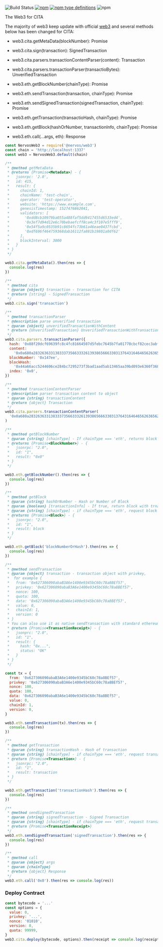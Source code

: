 ![Build Status](https://travis-ci.org/CITA-Toys/web3.svg?branch=master)
[![npm](https://img.shields.io/npm/v/npm.svg)](https://www.npmjs.com/package/@nervos/web3)
[![npm type definitions](https://img.shields.io/npm/types/chalk.svg)](https://www.npmjs.com/package/@nervos/web3)
![npm](https://img.shields.io/npm/l/express.svg)

The Web3 for CITA

The majority of web3 keep update with official [web3](https://github.com/ethereum/web3.js/) and several methods below has been changed for CITA:

- web3.cita.getMetaData(blockNumber): Promise<Metadata>

- web3.cita.sign(transaction): SignedTransaction

- web3.cita.parsers.transactionContentParser(content): Transaction

- web3.cita.parsers.transactionParser(transactioBytes): UnverifiedTransaction

- web3.eth.getBlockNumber(chainType): Promise<BlockNumber>

- web3.eth.sendTransaction(transaction, chainType): Promise<TransactionReceipt>

- web3.eth.sendSignedTransaction(signedTransaction, chainType): Promise<TransactionReceipt>

- web3.eth.getTransaction(transactioHash, chainType): Promise<Transaction>

- web3.eth.getBlock(hashOrNumber, transactionInfo, chainType): Promise<Block>

- web3.eth.call(...args, eth): Response

```javascript
const NervosWeb3 = require('@nervos/web3')
const chain = 'http://localhost:1337'
const web3 = NervosWeb3.default(chain)

/**
 * @method getMetaData
 * @returns {Promise<Metadata>} - {
 *   jsonrpc: '2.0',
 *   id: 415,
 *   result: {
 *     chainId: 1,
 *     chainName: 'test-chain',
 *     operator: 'test-operator',
 *     website: 'https://www.example.com',
 *     genesisTimestamp: 1527476862041,
 *     validators: [
 *       '0xdd8cb10979ba055a488faf5dd9417455d6533ed4',
 *       '0x3ef7d94d12e6c70bebaefcff8ca4c3f107e5fff9',
 *       '0x54f5a9c0535b91c8654fc73b61a46eae0437fcbd',
 *       '0xdf696f464759368dab16112fa881b19801a0df62'
 *     ],
 *     blockInterval: 3000
 *   }
 * }
 */

web3.cita.getMetaData().then(res => {
  console.log(res)
})

/**
 * @method cita
 * @param {object} transaction - transaction for CITA
 * @return {string} - SignedTransaction
 */
web3.cita.sign('transaction')

/**
 * @method transactionParser
 * @description parse unverified transaction
 * @param {object} unverifiedTransactionWithContent
 * @return {UnverifiedTransaction} UnverifiedTransactionWithTransactionObject
 */
web3.cita.parsers.transactionParser({
  hash: '0x88f20dcf69639fc8c4fc81664507d5febc7645b7fa01778cbcf82cec3abf3826',
  content:
    '0x0a680a283263633138333735663332613938656663303137643164646562636562643666396565373531353212103432353036616636633234383861623718c0843d20bc900532200000000000000000000000000000000000000000000000000de0b6b3a764000038011241f1be166145fa40a8f694da1e22861acd398d51a1c71d2763323a5c6415b7773d30fda2a307f715365ce62eda0f6a2e1e97e7599e1a4f34540c4f6a584f17711f00',
  blockNumber: '0x147ee',
  blockHash:
    '0x44a66acc5244606ce284bc7295273f3bad1aad5ab13465aa39bd093e6360f368',
  index: '0x0',
})

/**
 * @method transactionContentParser
 * @description parser transaction content to object
 * @param {string} transactionContent
 * @return {object} Transaction
 */
web3.cita.parsers.transactionContentParser(
  '0x0a680a283263633138333735663332613938656663303137643164646562636562643666396565373531353212103432353036616636633234383861623718c0843d20bc900532200000000000000000000000000000000000000000000000000de0b6b3a764000038011241f1be166145fa40a8f694da1e22861acd398d51a1c71d2763323a5c6415b7773d30fda2a307f715365ce62eda0f6a2e1e97e7599e1a4f34540c4f6a584f17711f00',
)

/**
 * @method getBlockNumber
 * @param {string} [chainType] - If chainType === 'eth', returns block number of Ethereum
 * @returns {Promise<BlockNumber>} - {
 *   jsonrpc: "2.0",
 *   id: "1",
 *   result: "0x0"
 * }
 */

web3.eth.getBlockNumber().then(res => {
  console.log(res)
})

/**
 * @method getBlock
 * @param {string} hashOrNumber - Hash or Number of Block
 * @param {boolean} [transactionInfo] - If true, return block with trnasaction content, else return block with transaction hash
 * @param {string} [chainType] - if chainType === 'eth', request block of Ethereum
 * @returns {Promise<Block>} - {
 *   jsonrpc: "2.0",
 *   id: "1",
 *   result: block
 * }
 */

web3.eth.getBlock('blockNumberOrHash').then(res => {
  console.log(res)
})

/**
 * @method sendTransaction
 * @param {object} transaction - transaction object with privkey,
 *  for example {
 *   from: '0x627306090abaB3A6e1400e9345bC60c78a8BEf57',
 *   privkey: '0x627306090abaB3A6e1400e9345bC60c78a8BEf57',
 *   nonce: 100,
 *   quota: 100,
 *   data: '0x627306090abaB3A6e1400e9345bC60c78a8BEf57',
 *   value: 0,
 *   chainId: 1,
 *   version: 0
 * }
 * You can also use it as native sendTransaction with standard ethereum transaction
 * @return {Promise<TransactionReceipt>} - {
 *   jsonprc: "2.0",
 *   id: "1",
 *   result: {
 *     hash: "0x...",
 *     status: "OK"
 *   }
 * }
 */

const tx = {
  from: '0x627306090abaB3A6e1400e9345bC60c78a8BEf57',
  privkey: '0x627306090abaB3A6e1400e9345bC60c78a8BEf57',
  nonce: 100,
  quota: 100,
  data: '0x627306090abaB3A6e1400e9345bC60c78a8BEf57',
  value: 0,
  chainId: 1,
  version: 0,
}

web3.eth.sendTransaction(tx).then(res => {
  console.log(res)
})

/**
 * @method getTransaction
 * @param {string} transactionHash - Hash of transaction
 * @param {string} [chainType] - if chainType === 'eth', request transaction of Ethereum
 * @return {Promise<Transaction>} - {
 *   jsonrpc: "2.0",
 *   id: "1",
 *   result: transaction
 * }
 */

web3.eth.getTransaction('transactionHash').then(res => {
  console.log(res)
})

/**
 * @method sendSignedTransaction
 * @param {string} signedTransaction - Signed Transaction
 * @param {string} [chainType] - if chainType === 'eth', request transaction of Ethereum
 * @return {Promise<TransactionReceipt>}
 */
web3.eth.sendSignedTransaction('signedTransaction').then(res => {
  console.log(res)
})

/**
 * @method call
 * @param {object} args
 * @param {chainType}
 * @return {object} Response
 */
web3.eth.call('0x0').then(res => console.log(res))
```

### Deploy Contract

```javascript
const bytecode = '...'
const options = {
  value: 0,
  privkey: '...',
  nonce: '01010',
  version: 0,
  quota: 99999,
}
web3.cita.deploy(bytecode, options).then(receipt => console.log(receipt))
```
